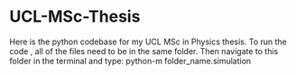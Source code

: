 # UCL-MSc-Thesis
Here is the python codebase for my UCL MSc in Physics thesis. To run the code , all of the files need to be in the same folder. Then navigate to this folder in the terminal and type: python-m folder_name.simulation

